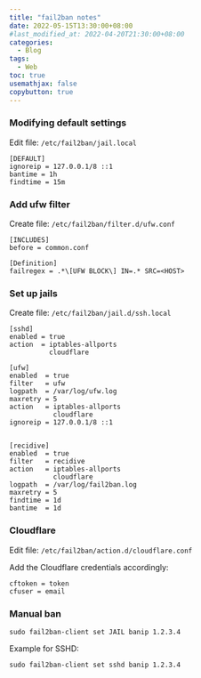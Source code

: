 ```yaml
---
title: "fail2ban notes"
date: 2022-05-15T13:30:00+08:00
#last_modified_at: 2022-04-20T21:30:00+08:00
categories:
  - Blog
tags:
  - Web
toc: true
usemathjax: false
copybutton: true
---
```


### Modifying default settings

Edit file: `/etc/fail2ban/jail.local`

```
[DEFAULT]
ignoreip = 127.0.0.1/8 ::1
bantime = 1h
findtime = 15m
```

### Add ufw filter

Create file: `/etc/fail2ban/filter.d/ufw.conf`

```
[INCLUDES]
before = common.conf

[Definition]
failregex = .*\[UFW BLOCK\] IN=.* SRC=<HOST>
```

### Set up jails

Create file: `/etc/fail2ban/jail.d/ssh.local`

```
[sshd]
enabled = true
action  = iptables-allports
          cloudflare

[ufw]
enabled  = true
filter   = ufw
logpath  = /var/log/ufw.log
maxretry = 5
action   = iptables-allports
           cloudflare
ignoreip = 127.0.0.1/8 ::1


[recidive]
enabled  = true
filter   = recidive
action   = iptables-allports
           cloudflare
logpath  = /var/log/fail2ban.log
maxretry = 5
findtime = 1d
bantime  = 1d
```

### Cloudflare

Edit file: `/etc/fail2ban/action.d/cloudflare.conf`

Add the Cloudflare credentials accordingly:

```
cftoken = token
cfuser = email
```

### Manual ban

```
sudo fail2ban-client set JAIL banip 1.2.3.4
```

Example for SSHD:
```
sudo fail2ban-client set sshd banip 1.2.3.4
```